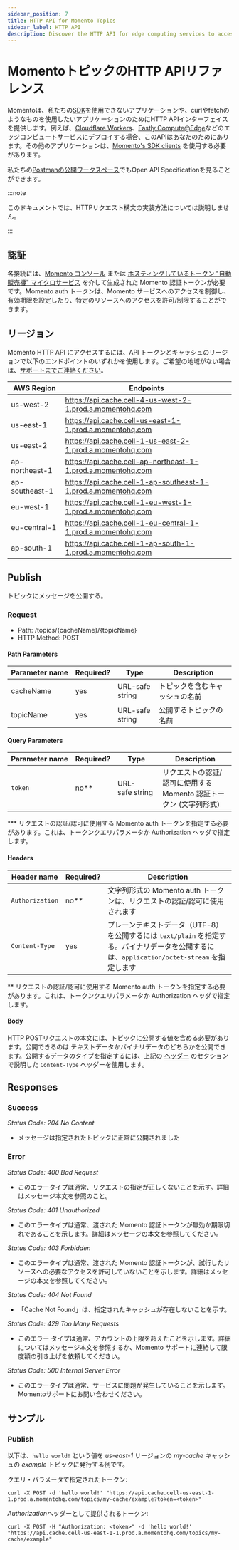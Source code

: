 ```yaml
---
sidebar_position: 7
title: HTTP API for Momento Topics
sidebar_label: HTTP API
description: Discover the HTTP API for edge computing services to access pub/sub services.
---
```


# MomentoトピックのHTTP APIリファレンス

Momentoは、私たちの[SDK](../)を使用できないアプリケーションや、curlやfetchのようなものを使用したいアプリケーションのためにHTTP APIインターフェイスを提供します。例えば、[Cloudflare Workers](https://workers.cloudflare.com/)、[Fastly Compute@Edge](https://www.fastly.com/products/edge-compute)などのエッジコンピュートサービスにデプロイする場合、このAPIはあなたのためにあります。その他のアプリケーションは、[Momento's SDK clients](../) を使用する必要があります。

私たちの[Postmanの公開ワークスペース](https://www.postman.com/gomomento/workspace/momento-http-api/api/662743a0-471a-41a1-b446-5db596164a00/definition/4765b18e-ba84-4802-9795-ecce9c408062?view=documentation)でもOpen API Specificationを見ることができます。

:::note

このドキュメントでは、HTTPリクエスト構文の実装方法については説明しません。

:::

## 認証

各接続には、[Momento コンソール](https://console.gomomento.com/tokens) または [ホスティングしているトークン "自動販売機" マイクロサービス](https://github.com/momentohq/client-sdk-javascript/tree/main/examples/nodejs/token-vending-machine) を介して生成された Momento 認証トークンが必要です。Momento auth トークンは、Momento サービスへのアクセスを制御し、有効期限を設定したり、特定のリソースへのアクセスを許可/制限することができます。

## リージョン

Momento HTTP API にアクセスするには、API トークンとキャッシュのリージョンで以下のエンドポイントのいずれかを使用します。ご希望の地域がない場合は、[サポートまでご連絡ください](mailto:support@momentohq.com)。

| AWS Region     | Endpoints                                                      |
|----------------|----------------------------------------------------------------|
| us-west-2      | https://api.cache.cell-4-us-west-2-1.prod.a.momentohq.com      |
| us-east-1      | https://api.cache.cell-us-east-1-1.prod.a.momentohq.com        |
| us-east-2      | https://api.cache.cell-1-us-east-2-1.prod.a.momentohq.com      |
| ap-northeast-1 | https://api.cache.cell-ap-northeast-1-1.prod.a.momentohq.com   |
| ap-southeast-1 | https://api.cache.cell-1-ap-southeast-1-1.prod.a.momentohq.com |
| eu-west-1      | https://api.cache.cell-1-eu-west-1-1.prod.a.momentohq.com      |
| eu-central-1   | https://api.cache.cell-1-eu-central-1-1.prod.a.momentohq.com   |
| ap-south-1     | https://api.cache.cell-1-ap-south-1-1.prod.a.momentohq.com     |

## Publish

トピックにメッセージを公開する。

### Request

- Path: /topics/\{cacheName\}/\{topicName\}
- HTTP Method: POST

#### Path Parameters

| Parameter&nbsp;name | Required? | Type            | Description                                 |
|---------------------|-----------|-----------------|---------------------------------------------|
| cacheName           | yes       | URL-safe string | トピックを含むキャッシュの名前 |
| topicName           | yes       | URL-safe string | 公開するトピックの名前         |

#### Query Parameters

| Parameter&nbsp;name | Required? | Type                 | Description                                                                                           |
|---------------------|-----------|----------------------|-------------------------------------------------------------------------------------------------------|
| `token`             | no**      | URL-safe&nbsp;string | リクエストの認証/認可に使用する Momento 認証トークン (文字列形式) |


*** リクエストの認証/認可に使用する Momento auth トークンを指定する必要があります。これは、トークンクエリパラメータか Authorization ヘッダで指定します。

#### Headers

| Header&nbsp;name | Required? | Description                                                                                                          |
|------------------|-----------|----------------------------------------------------------------------------------------------------------------------|
| `Authorization`  | no**      | 文字列形式の Momento auth トークンは、リクエストの認証/認可に使用されます                  |
| `Content-Type`   | yes       | プレーンテキストデータ（UTF-8）を公開するには `text/plain` を指定する。バイナリデータを公開するには、`application/octet-stream` を指定します |

** リクエストの認証/認可に使用する Momento auth トークンを指定する必要があります。これは、トークンクエリパラメータか Authorization ヘッダで指定します。


#### Body

HTTP POSTリクエストの本文には、トピックに公開する値を含める必要があります。公開できるのは
テキストデータかバイナリデータのどちらかを公開できます。公開するデータのタイプを指定するには、上記の [ヘッダー](#Headers) のセクションで説明した `Content-Type` ヘッダーを使用します。

## Responses

### Success

*Status Code: 204 No Content*

- メッセージは指定されたトピックに正常に公開されました

### Error

*Status Code: 400 Bad Request*
- このエラータイプは通常、リクエストの指定が正しくないことを示す。詳細はメッセージ本文を参照のこと。

*Status Code: 401 Unauthorized*
- このエラータイプは通常、渡された Momento 認証トークンが無効か期限切れであることを示します。詳細はメッセージの本文を参照してください。

*Status Code: 403 Forbidden*
- このエラータイプは通常、渡された Momento 認証トークンが、試行したリソースへの必要なアクセスを許可していないことを示します。詳細はメッセージの本文を参照してください。

*Status Code: 404 Not Found*
- 「Cache Not Found」は、指定されたキャッシュが存在しないことを示す。

*Status Code: 429 Too Many Requests*
- このエラー タイプは通常、アカウントの上限を超えたことを示します。詳細についてはメッセージ本文を参照するか、Momento サポートに連絡して限度額の引き上げを依頼してください。

*Status Code: 500 Internal Server Error*
- このエラータイプは通常、サービスに問題が発生していることを示します。Momentoサポートにお問い合わせください。

## サンプル

### Publish

以下は、`hello world!` という値を *us-east-1* リージョンの *my-cache* キャッシュの *example* トピックに発行する例です。

クエリ・パラメータで指定されたトークン:

`curl -X POST -d 'hello world!' "https://api.cache.cell-us-east-1-1.prod.a.momentohq.com/topics/my-cache/example?token=<token>"`

*Authorization*ヘッダーとして提供されるトークン:

`curl -X POST -H "Authorization: <token>" -d 'hello world!' "https://api.cache.cell-us-east-1-1.prod.a.momentohq.com/topics/my-cache/example"`
